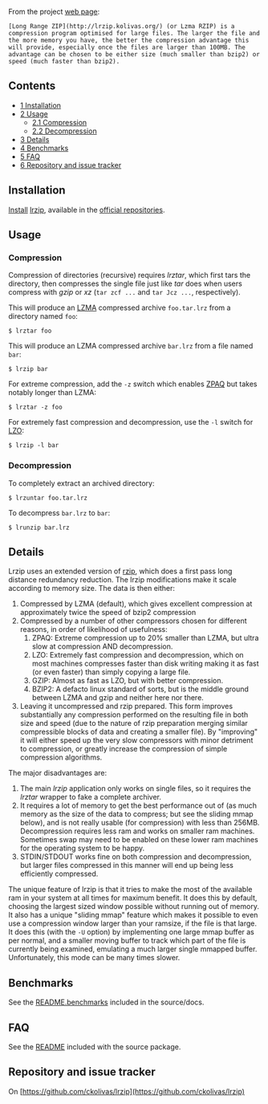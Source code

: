 From the project [web page](http://ck.kolivas.org/apps/lrzip/):

	[Long Range ZIP](http://lrzip.kolivas.org/) (or Lzma RZIP) is a compression program optimised for large files. The larger the file and the more memory you have, the better the compression advantage this will provide, especially once the files are larger than 100MB. The advantage can be chosen to be either size (much smaller than bzip2) or speed (much faster than bzip2).

## Contents

*   [1 Installation](#Installation)
*   [2 Usage](#Usage)
    *   [2.1 Compression](#Compression)
    *   [2.2 Decompression](#Decompression)
*   [3 Details](#Details)
*   [4 Benchmarks](#Benchmarks)
*   [5 FAQ](#FAQ)
*   [6 Repository and issue tracker](#Repository_and_issue_tracker)

## Installation

[Install](/index.php/Install "Install") [lrzip](https://www.archlinux.org/packages/?name=lrzip), available in the [official repositories](/index.php/Official_repositories "Official repositories").

## Usage

### Compression

Compression of directories (recursive) requires _lrztar_, which first tars the directory, then compresses the single file just like _tar_ does when users compress with _gzip_ or _xz_ (`tar zcf ...` and `tar Jcz ...`, respectively).

This will produce an [LZMA](https://en.wikipedia.org/wiki/LZMA "wikipedia:LZMA") compressed archive `foo.tar.lrz` from a directory named `foo`:

```
$ lrztar foo

```

This will produce an LZMA compressed archive `bar.lrz` from a file named `bar`:

```
$ lrzip bar

```

For extreme compression, add the `-z` switch which enables [ZPAQ](https://en.wikipedia.org/wiki/ZPAQ "wikipedia:ZPAQ") but takes notably longer than LZMA:

```
$ lrztar -z foo

```

For extremely fast compression and decompression, use the `-l` switch for [LZO](https://en.wikipedia.org/wiki/LZO "wikipedia:LZO"):

```
$ lrzip -l bar

```

### Decompression

To completely extract an archived directory:

```
$ lrzuntar foo.tar.lrz

```

To decompress `bar.lrz` to `bar`:

```
$ lrunzip bar.lrz

```

## Details

Lrzip uses an extended version of [rzip](https://en.wikipedia.org/wiki/rzip "wikipedia:rzip"), which does a first pass long distance redundancy reduction. The lrzip modifications make it scale according to memory size. The data is then either:

1.  Compressed by LZMA (default), which gives excellent compression at approximately twice the speed of bzip2 compression
2.  Compressed by a number of other compressors chosen for different reasons, in order of likelihood of usefulness:
    1.  ZPAQ: Extreme compression up to 20% smaller than LZMA, but ultra slow at compression AND decompression.
    2.  LZO: Extremely fast compression and decompression, which on most machines compresses faster than disk writing making it as fast (or even faster) than simply copying a large file.
    3.  GZIP: Almost as fast as LZO, but with better compression.
    4.  BZIP2: A defacto linux standard of sorts, but is the middle ground between LZMA and gzip and neither here nor there.
3.  Leaving it uncompressed and rzip prepared. This form improves substantially any compression performed on the resulting file in both size and speed (due to the nature of rzip preparation merging similar compressible blocks of data and creating a smaller file). By "improving" it will either speed up the very slow compressors with minor detriment to compression, or greatly increase the compression of simple compression algorithms.

The major disadvantages are:

1.  The main _lrzip_ application only works on single files, so it requires the _lrztar_ wrapper to fake a complete archiver.
2.  It requires a lot of memory to get the best performance out of (as much memory as the size of the data to compress; but see the sliding mmap below), and is not really usable (for compression) with less than 256MB. Decompression requires less ram and works on smaller ram machines. Sometimes swap may need to be enabled on these lower ram machines for the operating system to be happy.
3.  STDIN/STDOUT works fine on both compression and decompression, but larger files compressed in this manner will end up being less efficiently compressed.

The unique feature of lrzip is that it tries to make the most of the available ram in your system at all times for maximum benefit. It does this by default, choosing the largest sized window possible without running out of memory. It also has a unique "sliding mmap" feature which makes it possible to even use a compression window larger than your ramsize, if the file is that large. It does this (with the `-U` option) by implementing one large mmap buffer as per normal, and a smaller moving buffer to track which part of the file is currently being examined, emulating a much larger single mmapped buffer. Unfortunately, this mode can be many times slower.

## Benchmarks

See the [README.benchmarks](http://ck.kolivas.org/apps/lrzip/README.benchmarks) included in the source/docs.

## FAQ

See the [README](http://ck.kolivas.org/apps/lrzip/README) included with the source package.

## Repository and issue tracker

On [https://github.com/ckolivas/lrzip](https://github.com/ckolivas/lrzip)